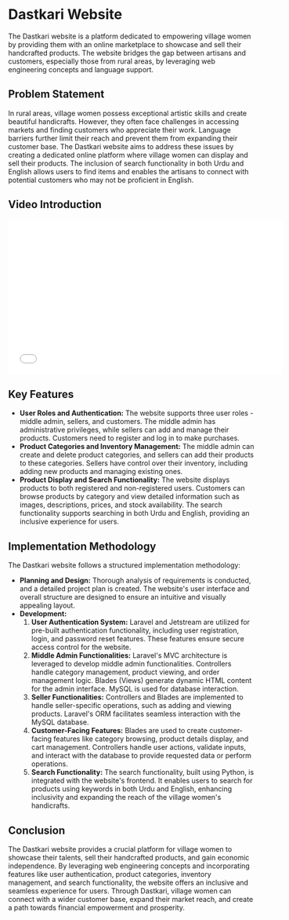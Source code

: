 # Dastkari Website

The Dastkari website is a platform dedicated to empowering village women by providing them with an online marketplace to showcase and sell their handcrafted products. The website bridges the gap between artisans and customers, especially those from rural areas, by leveraging web engineering concepts and language support.

## Problem Statement

In rural areas, village women possess exceptional artistic skills and create beautiful handicrafts. However, they often face challenges in accessing markets and finding customers who appreciate their work. Language barriers further limit their reach and prevent them from expanding their customer base. The Dastkari website aims to address these issues by creating a dedicated online platform where village women can display and sell their products. The inclusion of search functionality in both Urdu and English allows users to find items and enables the artisans to connect with potential customers who may not be proficient in English.
## Video Introduction

<iframe width="560" height="315" src="[https://drive.google.com/file/d/1bXhWNjYdvpxTtH6A4Es7oNRgrkM47hmD/preview](https://drive.google.com/file/d/1zv3lXf4igJ_LbdBQm9DxCtdqkj1efe_f/view?usp=sharing)" frameborder="0" allowfullscreen></iframe>

## Key Features

- **User Roles and Authentication:** The website supports three user roles - middle admin, sellers, and customers. The middle admin has administrative privileges, while sellers can add and manage their products. Customers need to register and log in to make purchases.
- **Product Categories and Inventory Management:** The middle admin can create and delete product categories, and sellers can add their products to these categories. Sellers have control over their inventory, including adding new products and managing existing ones.
- **Product Display and Search Functionality:** The website displays products to both registered and non-registered users. Customers can browse products by category and view detailed information such as images, descriptions, prices, and stock availability. The search functionality supports searching in both Urdu and English, providing an inclusive experience for users.

## Implementation Methodology

The Dastkari website follows a structured implementation methodology:

- **Planning and Design:** Thorough analysis of requirements is conducted, and a detailed project plan is created. The website's user interface and overall structure are designed to ensure an intuitive and visually appealing layout.
- **Development:**
  1. **User Authentication System:** Laravel and Jetstream are utilized for pre-built authentication functionality, including user registration, login, and password reset features. These features ensure secure access control for the website.<br>
  2. **Middle Admin Functionalities:** Laravel's MVC architecture is leveraged to develop middle admin functionalities. Controllers handle category management, product viewing, and order management logic. Blades (Views) generate dynamic HTML content for the admin interface. MySQL is used for database interaction.<br>
  3. **Seller Functionalities:** Controllers and Blades are implemented to handle seller-specific operations, such as adding and viewing products. Laravel's ORM facilitates seamless interaction with the MySQL database.<br>
  4. **Customer-Facing Features:** Blades are used to create customer-facing features like category browsing, product details display, and cart management. Controllers handle user actions, validate inputs, and interact with the database to provide requested data or perform operations.<br>
  5. **Search Functionality:** The search functionality, built using Python, is integrated with the website's frontend. It enables users to search for products using keywords in both Urdu and English, enhancing inclusivity and expanding the reach of the village women's handicrafts.



## Conclusion

The Dastkari website provides a crucial platform for village women to showcase their talents, sell their handcrafted products, and gain economic independence. By leveraging web engineering concepts and incorporating features like user authentication, product categories, inventory management, and search functionality, the website offers an inclusive and seamless experience for users. Through Dastkari, village women can connect with a wider customer base, expand their market reach, and create a path towards financial empowerment and prosperity.
